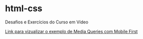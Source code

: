 # html-css
 Desafios e Exercícios do Curso em Vídeo

<a href="https://deivysonronan.github.io/html-css/exercicios/ex026/mq004/index.html"> Link para vizualizar o exemplo de Media Queries com Mobile First</a>